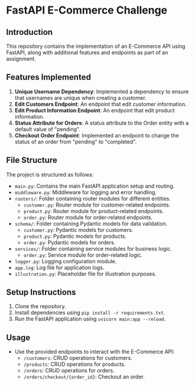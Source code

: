 # FastAPI E-Commerce Challenge

## Introduction
This repository contains the implementation of an E-Commerce API using FastAPI, along with additional features and endpoints as part of an assignment.

## Features Implemented
1. **Unique Username Dependency**: Implemented a dependency to ensure that usernames are unique when creating a customer.
2. **Edit Customers Endpoint**: An endpoint that edit customer information.
3. **Edit Product Information Endpoint**: An endpoint that edit product information.
4. **Status Attribute for Orders**: A status attribute to the Order entity with a default value of "pending".
5. **Checkout Order Endpoint**: Implemented an endpoint to change the status of an order from "pending" to "completed".

## File Structure
The project is structured as follows:
- `main.py`: Contains the main FastAPI application setup and routing.
- `middleware.py`: Middleware for logging and error handling.
- `routers/`: Folder containing router modules for different entities.
  - `customer.py`: Router module for customer-related endpoints.
  - `product.py`: Router module for product-related endpoints.
  - `order.py`: Router module for order-related endpoints.
- `schema/`: Folder containing Pydantic models for data validation.
  - `customer.py`: Pydantic models for customers.
  - `product.py`: Pydantic models for products.
  - `order.py`: Pydantic models for orders.
- `services/`: Folder containing service modules for business logic.
  - `order.py`: Service module for order-related logic.
- `logger.py`: Logging configuration module.
- `app.log`: Log file for application logs.
- `illustration.py`: Placeholder file for illustration purposes.

## Setup Instructions
1. Clone the repository.
2. Install dependencies using `pip install -r requirements.txt`.
3. Run the FastAPI application using `uvicorn main:app --reload`.

## Usage
- Use the provided endpoints to interact with the E-Commerce API:
  - `/customers`: CRUD operations for customers.
  - `/products`: CRUD operations for products.
  - `/orders`: CRUD operations for orders.
  - `/orders/checkout/{order_id}`: Checkout an order.
